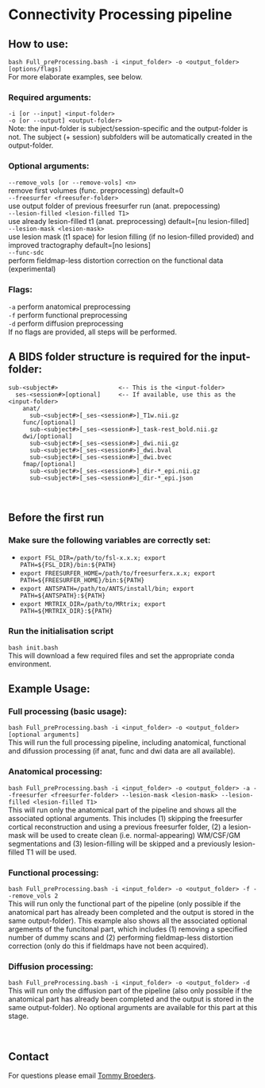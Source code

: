 # Connectivity Processing pipeline

## How to use:
`bash Full_preProcessing.bash -i <input_folder> -o <output_folder> [options/flags]`<br/>
For more elaborate examples, see below.
<br/>
### Required arguments:
  `-i [or --input] <input-folder>`<br/>
  `-o [or --output] <output-folder>`<br/>
  Note: the input-folder is subject/session-specific and the output-folder is not. The subject (+ session) subfolders will be automatically created in the output-folder.
### Optional arguments:
  `--remove_vols [or --remove-vols] <n>`<br/>
  remove first <n> volumes (func. preprocessing) default=0<br/>
  `--freesurfer <freesufer-folder>`<br/>
  use output folder of previous freesurfer run (anat. prepocessing)<br/>
  `--lesion-filled <lesion-filled T1>`<br/>
  use already lesion-filled t1 (anat. preprocessing) default=[nu lesion-filled]<br/>
  `--lesion-mask <lesion-mask>`<br/>
 use lesion mask (t1 space) for lesion filling (if no lesion-filled provided) and improved tractography default=[no lesions]<br/>
  `--func-sdc`<br/>
  perform fieldmap-less distortion correction on the functional data (experimental)
### Flags:
  `-a` perform anatomical preprocessing<br/>
  `-f` perform functional preprocessing<br/>
  `-d` perform diffusion preprocessing<br/>
  If no flags are provided, all steps will be performed.
<br/>
## A BIDS folder structure is required for the input-folder:

```
sub-<subject#>                 <-- This is the <input-folder>
  ses-<session#>[optional]     <-- If available, use this as the <input-folder>
    anat/
      sub-<subject#>[_ses-<session#>]_T1w.nii.gz
    func/[optional]
      sub-<subject#>[_ses-<session#>]_task-rest_bold.nii.gz
    dwi/[optional]
      sub-<subject#>[_ses-<session#>]_dwi.nii.gz
      sub-<subject#>[_ses-<session#>]_dwi.bval
      sub-<subject#>[_ses-<session#>]_dwi.bvec
    fmap/[optional]
      sub-<subject#>[_ses-<session#>]_dir-*_epi.nii.gz
      sub-<subject#>[_ses-<session#>]_dir-*_epi.json
```
<br/>

## Before the first run
### Make sure the following variables are correctly set:
  - `export FSL_DIR=/path/to/fsl-x.x.x; export PATH=${FSL_DIR}/bin:${PATH}`
  - `export FREESURFER_HOME=/path/to/freesurferx.x.x; export PATH=${FREESURFER_HOME}/bin:${PATH}`
  - `export ANTSPATH=/path/to/ANTS/install/bin; export PATH=${ANTSPATH}:${PATH}`
  - `export MRTRIX_DIR=/path/to/MRtrix; export PATH=${MRTRIX_DIR}:${PATH}`

### Run the initialisation script
`bash init.bash`<br/>
This will download a few required files and set the appropriate conda environment.
 <br/>

## Example Usage:
### Full processing (basic usage):
`bash Full_preProcessing.bash -i <input_folder> -o <output_folder> [optional arguments]`<br/>
This will run the full processing pipeline, including anatomical, functional and difussion processing (if anat, func and dwi data are all available).<br/>
### Anatomical processing:
`bash Full_preProcessing.bash -i <input_folder> -o <output_folder> -a --freesurfer <freesurfer-folder> --lesion-mask <lesion-mask> --lesion-filled <lesion-filled T1>`<br/>
This will run only the anatomical part of the pipeline and shows all the associated optional arguments. This includes (1) skipping the freesurfer cortical reconstruction and using a previous freesurfer folder, (2) a lesion-mask will be used to create clean (i.e. normal-appearing) WM/CSF/GM segmentations and (3) lesion-filling will be skipped and a previously lesion-filled T1 will be used.<br/>
### Functional processing:
`bash Full_preProcessing.bash -i <input_folder> -o <output_folder> -f --remove_vols 2`<br/>
This will run only the functional part of the pipeline (only possible if the anatomical part has already been completed and the output is stored in the same output-folder). This example also shows all the associated optional argements of the funcitonal part, which includes (1) removing  a specified number of dummy scans and (2) performing fieldmap-less distortion correction (only do this if fieldmaps have not been acquired).<br/>
### Diffusion processing:
`bash Full_preProcessing.bash -i <input_folder> -o <output_folder> -d`<br/>
This will run only the diffusion part of the pipeline (also only possible if the anatomical part has already been completed and the output is stored in the same output-folder). No optional arguments are available for this part at this stage.

<br/>

## Contact
For questions please email [Tommy Broeders](mailto:t.broeders@amsterdamumc.nl).